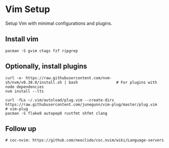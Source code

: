 # Vim Setup
Setup Vim with minimal configurations and plugins.

## Install vim
```
pacman -S gvim ctags fzf ripgrep
```
## Optionally, install plugins
```
curl -o- https://raw.githubusercontent.com/nvm-sh/nvm/v0.38.0/install.sh | bash                 # For plugins with node dependencies
nvm install --lts

curl -fLo ~/.vim/autoload/plug.vim --create-dirs https://raw.githubusercontent.com/junegunn/vim-plug/master/plug.vim        # vim-plug
pacman -S flake8 autopep8 rustfmt shfmt clang
```

## Follow up
```
# coc-nvim: https://github.com/neoclide/coc.nvim/wiki/Language-servers
```
